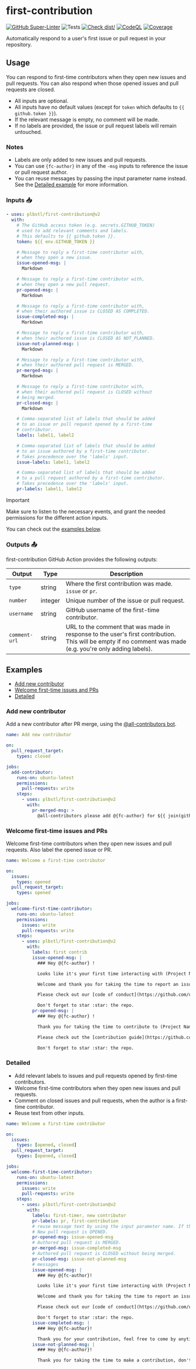 # first-contribution

[![GitHub Super-Linter](https://github.com/plbstl/first-contribution/actions/workflows/linter.yml/badge.svg)](https://github.com/plbstl/first-contribution/actions/workflows/linter.yml)
![Tests](https://github.com/plbstl/first-contribution/actions/workflows/tests.yml/badge.svg)
[![Check dist/](https://github.com/plbstl/first-contribution/actions/workflows/check-dist.yml/badge.svg)](https://github.com/plbstl/first-contribution/actions/workflows/check-dist.yml)
[![CodeQL](https://github.com/plbstl/first-contribution/actions/workflows/codeql.yml/badge.svg)](https://github.com/plbstl/first-contribution/actions/workflows/codeql-analysis.yml)
[![Coverage](./badges/coverage.svg)](./badges/coverage.svg)

Automatically respond to a user's first issue or pull request in your repository.

## Usage

You can respond to first-time contributors when they open new issues and pull requests. You can also respond when those
opened issues and pull requests are closed.

- All inputs are optional.
- All inputs have no default values (except for `token` which defaults to `{{ github.token }}`).
- If the relevant message is empty, no comment will be made.
- If no labels are provided, the issue or pull request labels will remain untouched.

### Notes

- Labels are only added to new issues and pull requests.
- You can use `{fc-author}` in any of the `-msg` inputs to reference the issue or pull request author.
- You can reuse messages by passing the input parameter name instead. See the [Detailed example](#detailed) for more
  information.

### Inputs 📥

```yaml
- uses: plbstl/first-contribution@v2
  with:
    # The GitHub access token (e.g. secrets.GITHUB_TOKEN)
    # used to add relevant comments and labels.
    # This defaults to {{ github.token }}.
    token: ${{ env.GITHUB_TOKEN }}

    # Message to reply a first-time contributor with,
    # when they open a new issue.
    issue-opened-msg: |
      Markdown

    # Message to reply a first-time contributor with,
    # when they open a new pull request.
    pr-opened-msg: |
      Markdown

    # Message to reply a first-time contributor with,
    # when their authored issue is CLOSED AS COMPLETED.
    issue-completed-msg: |
      Markdown

    # Message to reply a first-time contributor with,
    # when their authored issue is CLOSED AS NOT_PLANNED.
    issue-not-planned-msg: |
      Markdown

    # Message to reply a first-time contributor with,
    # when their authored pull request is MERGED.
    pr-merged-msg: |
      Markdown

    # Message to reply a first-time contributor with,
    # when their authored pull request is CLOSED without
    # being merged.
    pr-closed-msg: |
      Markdown

    # Comma-separated list of labels that should be added
    # to an issue or pull request opened by a first-time
    # contributor.
    labels: label1, label2

    # Comma-separated list of labels that should be added
    # to an issue authored by a first-time contributor.
    # Takes precedence over the 'labels' input.
    issue-labels: label1, label2

    # Comma-separated list of labels that should be added
    # to a pull request authored by a first-time contributor.
    # Takes precedence over the 'labels' input.
    pr-labels: label1, label2
```

> [!IMPORTANT]
>
> Make sure to listen to the necessary events, and grant the needed permissions for the different action inputs.

You can check out the [examples below](#examples).

### Outputs 📤

first-contribution GitHub Action provides the following outputs:

| Output        | Type    | Description                                                                                                                                                |
| ------------- | ------- | ---------------------------------------------------------------------------------------------------------------------------------------------------------- |
| `type`        | string  | Where the first contribution was made. `issue` or `pr`.                                                                                                    |
| `number`      | integer | Unique number of the issue or pull request.                                                                                                                |
| `username`    | string  | GitHub username of the first-time contributor.                                                                                                             |
| `comment-url` | string  | URL to the comment that was made in response to the user's first contribution. This will be empty if no comment was made (e.g. you're only adding labels). |

## Examples

- [Add new contributor](#add-new-contributor)
- [Welcome first-time issues and PRs](#welcome-first-time-issues-and-prs)
- [Detailed](#detailed)

### Add new contributor

Add a new contributor after PR merge, using the [@all-contributors bot](https://github.com/apps/allcontributors).

```yaml
name: Add new contributor

on:
  pull_request_target:
    types: closed

jobs:
  add-contributor:
    runs-on: ubuntu-latest
    permissions:
      pull-requests: write
    steps:
      - uses: plbstl/first-contribution@v2
        with:
          pr-merged-msg: >
            @all-contributors please add @{fc-author} for ${{ join(github.event.pull_request.labels.*.name, ', ') }}
```

### Welcome first-time issues and PRs

Welcome first-time contributors when they open new issues and pull requests. Also label the opened issue or PR.

```yaml
name: Welcome a first-time contributor

on:
  issues:
    types: opened
  pull_request_target:
    types: opened

jobs:
  welcome-first-time-contributor:
    runs-on: ubuntu-latest
    permissions:
      issues: write
      pull-requests: write
    steps:
      - uses: plbstl/first-contribution@v2
        with:
          labels: first contrib
          issue-opened-msg: |
            ### Hey @{fc-author} !

            Looks like it's your first time interacting with (Project Name) here on GitHub.

            Welcome and thank you for taking the time to report an issue :heart:.

            Please check out our [code of conduct](https://github.com/user/repo/blob/main/CODE_OF_CONDUCT.md) to learn how to interact with the community.

            Don't forget to star :star: the repo.
          pr-opened-msg: |
            ### Hey @{fc-author} !

            Thank you for taking the time to contribute to (Project Name). Your help is truly appreciated :heart:.

            Please check out the [contribution guide](https://github.com/user/repo/blob/main/CONTRIBUTING.md) which is very useful for working on pull requests.

            Don't forget to star :star: the repo.
```

### Detailed

- Add relevant labels to issues and pull requests opened by first-time contributors.
- Welcome first-time contributors when they open new issues and pull requests.
- Comment on closed issues and pull requests, when the author is a first-time contributor.
- Reuse text from other inputs.

```yaml
name: Welcome a first-time contributor

on:
  issues:
    types: [opened, closed]
  pull_request_target:
    types: [opened, closed]

jobs:
  welcome-first-time-contributor:
    runs-on: ubuntu-latest
    permissions:
      issues: write
      pull-requests: write
    steps:
      - uses: plbstl/first-contribution@v2
        with:
          labels: first-timer, new contributor
          pr-labels: pr, first-contribution
          # reuse message text by using the input parameter name. If the reused text is empty, nothing happens.
          # New pull request is OPENED.
          pr-opened-msg: issue-opened-msg
          # Authored pull request is MERGED.
          pr-merged-msg: issue-completed-msg
          # Authored pull request is CLOSED without being merged.
          pr-closed-msg: issue-not-planned-msg
          # messages
          issue-opened-msg: |
            ### Hey @{fc-author}!

            Looks like it's your first time interacting with (Project Name) here on GitHub.

            Welcome and thank you for taking the time to report an issue :heart:.

            Please check out our [code of conduct](https://github.com/user/repo/blob/main/CODE_OF_CONDUCT.md) and [contribution guide](https://github.com/user/repo/blob/main/CONTRIBUTING.md) to learn how to interact with and contribute to the community.

            Don't forget to star :star: the repo.
          issue-completed-msg: |
            ### Hey @{fc-author}!

            Thank you for your contribution, feel free to come by anytime.
          issue-not-planned-msg: |
            ### Hey @{fc-author}!

            Thank you for taking the time to make a contribution, don't let this stop you from reaching out again.
```
